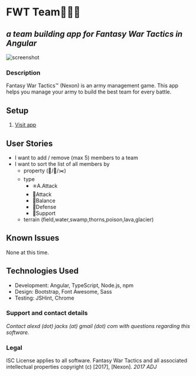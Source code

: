 # FWT Team:high_brightness::dart::hocho:
## _a team building app for Fantasy War Tactics in Angular_

![screenshot]()

### Description
Fantasy War Tactics™ (Nexon) is an army management game. This app helps you manage your army to build the best team for every battle.

## Setup
1. [Visit app]()

## User Stories
- I want to add / remove (max 5) members to a team
- I want to sort the list of all members by
  - property (:gem:/:page_facing_up:/:scissors:)
  - type
    - :eight_spoked_asterisk:A.Attack
    - :large_orange_diamond:Attack
    - :arrows_counterclockwise:Balance
    - :large_blue_circle:Defense
    - :heart_decoration:Support
  - terrain (field,water,swamp,thorns,poison,lava,glacier)


## Known Issues
None at this time.


## Technologies Used
- Development: Angular, TypeScript, Node.js, npm
- Design: Bootstrap, Font Awesome, Sass
- Testing: JSHint, Chrome

### Support and contact details
_Contact alexd (dot) jacks (at) gmail (dot) com with questions regarding this software._


### Legal
ISC License applies to all software. Fantasy War Tactics and all associated intellectual properties copyright (c) [2017], [Nexon].
*2017 ADJ*
